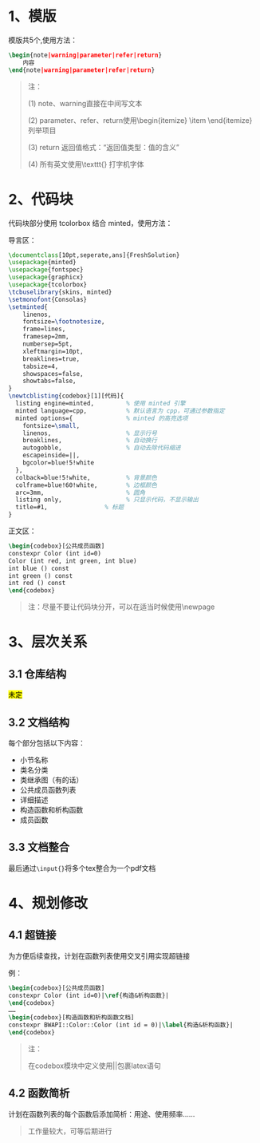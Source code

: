 # 1、模版
模版共5个,使用方法：

```latex
\begin{note|warning|parameter|refer|return}
    内容
\end{note|warning|parameter|refer|return}
```
> 注：
> 
> (1) note、warning直接在中间写文本
> 
> (2) parameter、refer、return使用\begin{itemize} \item  \end{itemize} 列举项目
>
> (3) return 返回值格式：“返回值类型：值的含义”
> 
> (4) 所有英文使用\texttt{} 打字机字体

# 2、代码块
代码块部分使用 tcolorbox 结合 minted，使用方法：

导言区：
```latex
\documentclass[10pt,seperate,ans]{FreshSolution}
\usepackage{minted}
\usepackage{fontspec}
\usepackage{graphicx}
\usepackage{tcolorbox}
\tcbuselibrary{skins, minted}
\setmonofont{Consolas}
\setminted{
    linenos,
    fontsize=\footnotesize,
    frame=lines,
    framesep=2mm,
    numbersep=5pt,
    xleftmargin=10pt,
    breaklines=true,
    tabsize=4,
    showspaces=false,
    showtabs=false,
}
\newtcblisting{codebox}[1][代码]{
  listing engine=minted,         % 使用 minted 引擎
  minted language=cpp,           % 默认语言为 cpp，可通过参数指定
  minted options={               % minted 的高亮选项
    fontsize=\small,
    linenos,                     % 显示行号
    breaklines,                  % 自动换行
    autogobble,                  % 自动去除代码缩进
    escapeinside=||,
    bgcolor=blue!5!white
  },
  colback=blue!5!white,          % 背景颜色
  colframe=blue!60!white,        % 边框颜色
  arc=3mm,                       % 圆角
  listing only,                  % 只显示代码，不显示输出
  title=#1,                % 标题
}
```
正文区：
```latex
\begin{codebox}[公共成员函数]
constexpr Color (int id=0)
Color (int red, int green, int blue)
int blue () const
int green () const
int red () const
\end{codebox}
```
> 注：尽量不要让代码块分开，可以在适当时候使用\newpage

# 3、层次关系
## 3.1 仓库结构
<mark>未定</mark>

## 3.2 文档结构

每个部分包括以下内容：

- 小节名称
- 类名分类
- 类继承图（有的话）
- 公共成员函数列表
- 详细描述
- 构造函数和析构函数
- 成员函数

## 3.3 文档整合
最后通过`\input{}`将多个tex整合为一个pdf文档

# 4、规划修改
## 4.1 超链接
为方便后续查找，计划在函数列表使用交叉引用实现超链接

例：
```latex
\begin{codebox}[公共成员函数]
constexpr Color (int id=0)|\ref{构造&析构函数}|
\end{codebox}
……
\begin{codebox}[构造函数和析构函数文档]
constexpr BWAPI::Color::Color (int id = 0)|\label{构造&析构函数}|
\end{codebox}
```
> 注：
>
> 在codebox模块中定义使用||包裹latex语句

## 4.2 函数简析
计划在函数列表的每个函数后添加简析：用途、使用频率……

> 工作量较大，可等后期进行